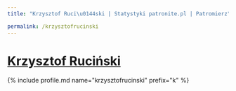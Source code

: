 ```yaml
---
title: "Krzysztof Ruci\u0144ski | Statystyki patronite.pl | Patromierz"

permalink: /krzysztofrucinski
---
```


# [Krzysztof Ruciński](https://patronite.pl/krzysztofrucinski)

{% include profile.md name="krzysztofrucinski" prefix="k" %}
